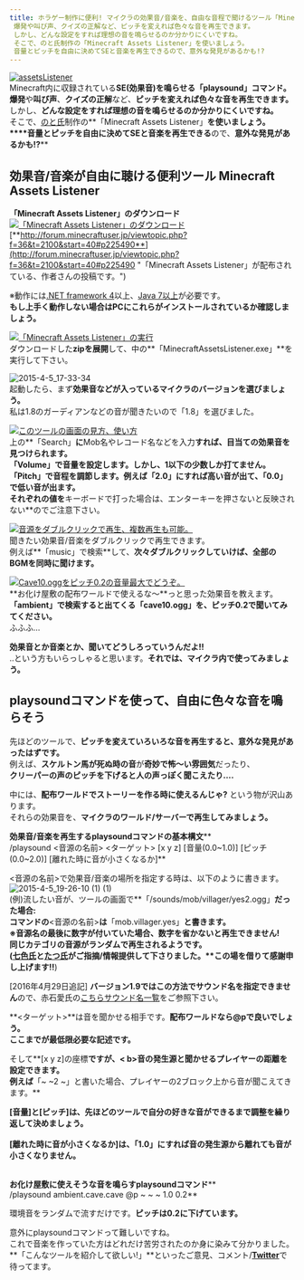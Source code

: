 ```yaml
---
title: ホラゲー制作に便利! マイクラの効果音/音楽を、自由な音程で聞けるツール「Minecraft Assets Listener」
 爆発や叫び声、クイズの正解など、ピッチを変えれば色々な音を再生できます。
 しかし、どんな設定をすれば理想の音を鳴らせるのか分かりにくいですね。
 そこで、のと氏制作の「Minecraft Assets Listener」を使いましょう。
 音量とピッチを自由に決めてSEと音楽を再生できるので、意外な発見があるかも!?
---
```


[![assetsListener](https://cdn-ak.f.st-hatena.com/images/fotolife/s/sasigume/20210208/20210208174603.png)](#e/9/e9ef948e.png "assetsListener")  
Minecraft内に収録されている**SE(効果音)を鳴らせる「playsound」コマンド。**  
**爆発**や**叫び声**、**クイズの正解**など、**ピッチを変えれば色々な音を再生できます。**  
しかし、**どんな設定をすれば理想の音を鳴らせるのか分かりにくいですね。**  
そこで、[のと氏](https://twitter.com/notosanz)制作の**「Minecraft Assets Listener」**を使いましょう。  
****音量とピッチを自由に決めてSEと音楽を再生できる**ので、**意外な発見があるかも!?**** 

## 効果音/音楽が自由に聴ける便利ツール Minecraft Assets Listener

**「Minecraft Assets Listener」のダウンロード**  
[![「Minecraft Assets Listener」のダウンロード](https://cdn-ak.f.st-hatena.com/images/fotolife/s/sasigume/20210208/20210208180641.jpg)](#f/d/fd772889.jpg "「Minecraft Assets Listener」のダウンロード")  
[**http://forum.minecraftuser.jp/viewtopic.php?f=36&t=2100&start=40#p225490**](http://forum.minecraftuser.jp/viewtopic.php?f=36&t=2100&start=40#p225490 "「Minecraft Assets Listener」が配布されている、作者さんの投稿です。")

※動作には[.NET framework 4](http://www.microsoft.com/ja-jp/download/details.aspx?id=17851)以上、[Java 7以上](http://java.com/ja/download/manual.jsp)が必要です。  
**もし上手く動作しない場合はPCにこれらがインストールされているか確認しましょう。**

[![「Minecraft Assets Listener」の実行](https://cdn-ak.f.st-hatena.com/images/fotolife/s/sasigume/20210208/20210208131145.jpg)](#1/a/1ac36a4d.jpg "「Minecraft Assets Listener」の実行")  
ダウンロードした**zipを展開**して、中の**「MinecraftAssetsListener.exe」**を実行して下さい。

![2015-4-5_17-33-34](https://cdn-ak.f.st-hatena.com/images/fotolife/s/sasigume/20210208/20210208180450.jpg)  
起動したら、まず**効果音などが入っているマイクラのバージョンを選びましょう。**  
私は1.8のガーディアンなどの音が聞きたいので「1.8」を選びました。

[![このツールの画面の見方、使い方](https://cdn-ak.f.st-hatena.com/images/fotolife/s/sasigume/20210208/20210208143556.jpg)](#6/f/6ff5354e.jpg "このツールの画面の見方、使い方")  
上の**「Search」**に**Mob名やレコード名などを入力**すれば、目当ての効果音を見つけられます。  
**「Volume」**で**音量を設定します。**しかし、**1以下の少数しか打てません。**  
**「Pitch」**で**音程を調節します。**例えば**「2.0」にすれば高い音**が出て、**「0.0」で低い音**が出ます。  
それぞれの値を**キーボードで打った場合は、エンターキーを押さないと反映されない**のでご注意下さい。

[![音源をダブルクリックで再生、複数再生も可能。](https://cdn-ak.f.st-hatena.com/images/fotolife/s/sasigume/20210208/20210208162715.jpg)](#d/c/dc4baaa7.jpg "音源をダブルクリックで再生、複数再生も可能。")  
聞きたい効果音/音楽をダブルクリックで再生できます。  
例えば**「music」で検索**して、**次々ダブルクリックしていけば、全部のBGMを同時に聞けます。**

[![Cave10.oggをピッチ0.2の音量最大でどうぞ。](https://cdn-ak.f.st-hatena.com/images/fotolife/s/sasigume/20210208/20210208175233.jpg)](#f/0/f0a44f1c.jpg "Cave10.oggをピッチ0.2の音量最大でどうぞ。")  
**お化け屋敷の配布ワールドで使えるな～**っと思った効果音を教えます。  
**「ambient」**で検索すると出てくる**「cave10.ogg」を、ピッチ0.2で聞いてみてください。**  
ふふふ…

**効果音とか音楽とか、聞いてどうしろっていうんだよ!!**  
..という方もいらっしゃると思います。**それでは、マイクラ内で使ってみましょう。**

## playsoundコマンドを使って、自由に色々な音を鳴らそう

先ほどのツールで、**ピッチを変えていろいろな音を再生すると、意外な発見があったはずです。**  
例えば、**スケルトン馬が死ぬ時の音**が**奇妙で怖～い雰囲気**だったり、  
**クリーパーの声のピッチを下げると人の声っぽく聞こえたり….**

中には、**配布ワールドでストーリーを作る時に使えるんじゃ?** という物が沢山あります。  
それらの効果音を、**マイクラのワールド/サーバーで再生してみましょう。**

**効果音/音楽を再生するplaysoundコマンドの基本構文****  
/playsound <音源の名前> <ターゲット> \[x y z\] \[音量(0.0~1.0)\] \[ピッチ(0.0~2.0)\] \[離れた時に音が小さくなるか\]**

<音源の名前>で効果音/音楽の場所を指定する時は、以下のように書きます。  
![2015-4-5_19-26-10 (1) (1)](https://cdn-ak.f.st-hatena.com/images/fotolife/s/sasigume/20210208/20210208180557.jpg)  
(例)流したい音が、ツールの画面で**「/sounds/mob/villager/yes2.ogg」**だった場合:  
コマンドの**<音源の名前>**は**「mob.villager.yes」**と書きます。  
**※音源名の最後に数字が付いていた場合、数字を省かないと再生できません!  
同じカテゴリの音源がランダムで再生されるようです。**  
([七色氏](https://twitter.com/nanairo2416)と[たつ氏](https://twitter.com/midorikuma_)がご指摘/情報提供して下さりました。**この場を借りて感謝申し上げます!!**)

\[2016年4月29日追記\] **バージョン1.9ではこの方法でサウンド名を指定できません**ので、赤石愛氏の[こちらサウンド名一覧](http://ch.nicovideo.jp/akaishi_ai/blomaga/ar928909)をご参照下さい。

**<ターゲット>**は音を聞かせる相手です。**配布ワールドなら@pで良いでしょう。**  
**ここまでが最低限必要な記述です。**

そして**\[x y z\]の座標**ですが、< b>音の発生源と聞かせるプレイヤーの距離を設定できます。  
例えば**「~ ~2 ~」と書いた場合、プレイヤーの2ブロック上から音が聞こえてきます。**

**\[音量\]**と**\[ピッチ\]**は、先ほどのツールで**自分の好きな音ができるまで調整を繰り返して決めましょう。**  
   
**\[離れた時に音が小さくなるか\]**は、**「1.0」にすれば音の発生源から離れても音が小さくなりません。**  
 

**お化け屋敷に使えそうな音を鳴らすplaysoundコマンド****  
/playsound ambient.cave.cave @p ~ ~ ~ 1.0 0.2**

環境音をランダムで流すだけです。**ピッチは0.2に下げています。**

意外にplaysoundコマンドって難しいですね。  
これで音楽を作っていた方はどれだけ苦労されたのか身に染みて分かりました。  
**「こんなツールを紹介して欲しい!」**といったご意見、コメント/[**Twitter**](https://twitter.com/napoan)で待ってます。
